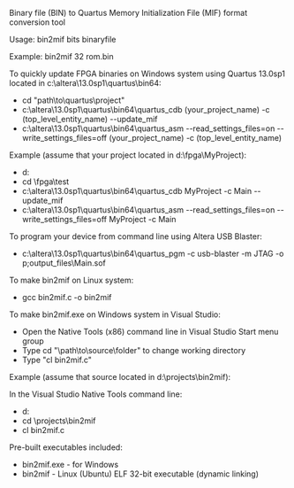 Binary file (BIN) to Quartus Memory Initialization File (MIF) format conversion tool


Usage:
bin2mif bits binaryfile

Example:
bin2mif 32 rom.bin


To quickly update FPGA binaries on Windows system using Quartus 13.0sp1 located in c:\altera\13.0sp1\quartus\bin64:
* cd "path\to\quartus\project"
* c:\altera\13.0sp1\quartus\bin64\quartus_cdb (your_project_name) -c (top_level_entity_name) --update_mif
* c:\altera\13.0sp1\quartus\bin64\quartus_asm --read_settings_files=on --write_settings_files=off (your_project_name) -c (top_level_entity_name)

Example (assume that your project located in d:\fpga\MyProject):
* d:
* cd \fpga\test
* c:\altera\13.0sp1\quartus\bin64\quartus_cdb MyProject -c Main --update_mif
* c:\altera\13.0sp1\quartus\bin64\quartus_asm --read_settings_files=on --write_settings_files=off MyProject -c Main


To program your device from command line using Altera USB Blaster:
* c:\altera\13.0sp1\quartus\bin64\quartus_pgm -c usb-blaster -m JTAG -o p;output_files\Main.sof


To make bin2mif on Linux system:
* gcc bin2mif.c -o bin2mif


To make bin2mif.exe on Windows system in Visual Studio:
* Open the Native Tools (x86) command line in Visual Studio Start menu group
* Type cd "\path\to\source\folder" to change working directory
* Type "cl bin2mif.c"

Example (assume that source located in d:\projects\bin2mif):

In the Visual Studio Native Tools command line:
* d:
* cd \projects\bin2mif
* cl bin2mif.c

Pre-built executables included:
* bin2mif.exe - for Windows
* bin2mif - Linux (Ubuntu) ELF 32-bit executable (dynamic linking)
